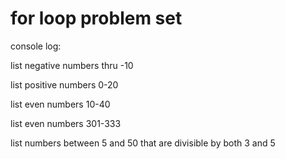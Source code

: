 # for loop problem set
console log: 

list negative numbers thru -10  

list positive numbers 0-20    

list even numbers 10-40     

list even  numbers 301-333     

list numbers between 5 and 50 that are divisible by both 3 and 5
